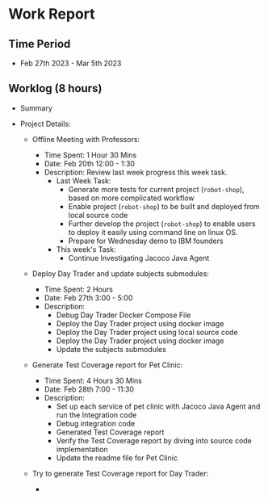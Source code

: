 #  Work Report

## Time Period

* Feb 27th 2023 -  Mar 5th 2023

## Worklog (8 hours)

* Summary

* Project Details:

    * Offline Meeting with Professors:

        * Time Spent: 1 Hour 30 Mins
        * Date: Feb 20th 12:00 - 1:30
        * Description: Review last week progress this week task.
            * Last Week Task:
                * Generate more tests for current project (`robot-shop`), based on more complicated workflow
                * Enable project (`robot-shop`) to be built and deployed from local source code
                * Further develop the project (`robot-shop`) to enable users to deploy it easily using command line on linux OS. 
                * Prepare for Wednesday demo to IBM founders
            * This week's Task:
                * Continue Investigating Jacoco Java Agent

    * Deploy Day Trader and update subjects submodules:

        * Time Spent: 2 Hours
        * Date: Feb 27th 3:00 - 5:00
        * Description:
            * Debug Day Trader Docker Compose File
            * Deploy the Day Trader project using docker image
            * Deploy the Day Trader project using local source code
            * Deploy the Day Trader project using docker image
            * Update the subjects submodules

    * Generate Test Coverage report for Pet Clinic:

        * Time Spent: 4 Hours 30 Mins
        * Date: Feb 28th 7:00 - 11:30
        * Description:
            * Set up each service of pet clinic with Jacoco Java Agent and run the Integration code
            * Debug integration code
            * Generated Test Coverage report
            * Verify the Test Coverage report by diving into source code implementation
            * Update the readme file for Pet Clinic

    * Try to generate Test Coverage report for Day Trader:

        * 